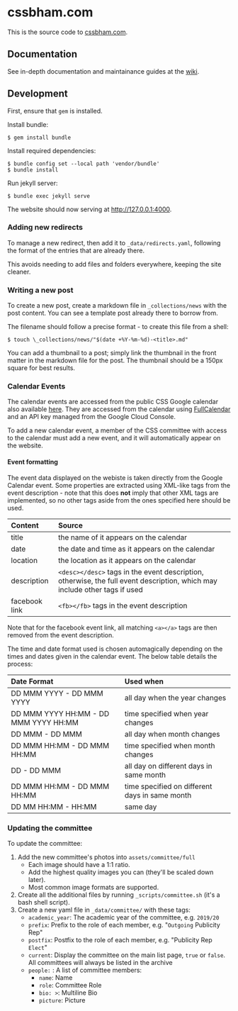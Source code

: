 # cssbham.com

This is the source code to [cssbham.com](https://cssbham.com).

## Documentation

See in-depth documentation and maintainance guides at the
[wiki](https://github.com/CSSUoB/cssuob.github.io/wiki).

## Development

First, ensure that `gem` is installed.

Install bundle:

    $ gem install bundle

Install required dependencies:

    $ bundle config set --local path 'vendor/bundle'
    $ bundle install

Run jekyll server:

    $ bundle exec jekyll serve

The website should now serving at http://127.0.0.1:4000.

### Adding new redirects

To manage a new redirect, then add it to `_data/redirects.yaml`, following
the format of the entries that are already there.

This avoids needing to add files and folders everywhere, keeping the site
cleaner.

### Writing a new post

To create a new post, create a markdown file in `_collections/news` with the
post content. You can see a template post already there to borrow from.

The filename should follow a precise format - to create this file from a
shell:

    $ touch \_collections/news/"$(date +%Y-%m-%d)-<title>.md"

You can add a thumbnail to a post; simply link the thumbnail in the front
matter in the markdown file for the post. The thumbnail should be a 150px
square for best results.

### Calendar Events

The calendar events are accessed from the public CSS Google calendar also
available [here][calendar]. They are accessed from the calendar using
[FullCalendar][fullcalendar] and an API key managed from the Google Cloud
Console.

To add a new calendar event, a member of the CSS committee with access to the
calendar must add a new event, and it will automatically appear on the
website.

#### Event formatting

The event data displayed on the webiste is taken directly from the Google
Calendar event. Some properties are extracted using XML-like tags from the
event description - note that this does **not** imply that other XML tags are
implemented, so no other tags aside from the ones specified here should be
used.

| Content       | Source                                                                                                                     |
|:--------------|:---------------------------------------------------------------------------------------------------------------------------|
| title         | the name of it appears on the calendar                                                                                     |
| date          | the date and time as it appears on the calendar                                                                            |
| location      | the location as it appears on the calendar                                                                                 |
| description   | `<desc></desc>` tags in the event description, otherwise, the full event description, which may include other tags if used |
| facebook link | `<fb></fb>` tags in the event description                                                                                  |

Note that for the facebook event link, all matching `<a></a>` tags are then
removed from the event description.

The time and date format used is chosen automagically depending on the times
and dates given in the calendar event. The below table details the process:

| Date Format                           | Used when                                      |
| :------------------------------------ | :--------------------------------------------- |
| DD MMM YYYY - DD MMM YYYY             | all day when the year changes                  |
| DD MMM YYYY HH:MM - DD MMM YYYY HH:MM | time specified when year changes               |
| DD MMM - DD MMM                       | all day when month changes                     |
| DD MMM HH:MM - DD MMM HH:MM           | time specified when month changes              |
| DD - DD MMM                           | all day on different days in same month        |
| DD MMM HH:MM - DD MMM HH:MM           | time specified on different days in same month |
| DD MM HH:MM - HH:MM                   | same day                                       |

### Updating the committee

To update the committee:

1. Add the new committee's photos into `assets/committee/full`
    - Each image should have a 1:1 ratio.
    - Add the highest quality images you can (they'll be scaled down later).
    - Most common image formats are supported.
2. Create all the additional files by running `_scripts/committee.sh` (it's a
   bash shell script).
3. Create a new yaml file in `_data/committee/` with these tags:
   * `academic_year`: The academic year of the committee, e.g. `2019/20`
   * `prefix`: Prefix to the role of each member, e.g. \"`Outgoing` Publicity Rep\"
   * `postfix`: Postfix to the role of each member, e.g. \"Publicity Rep `Elect`\"
   * `current`: Display the committee on the main list page, `true` or `false`. All committees will always be listed in the archive
   * `people:` : A list of committee members:
      * `name`: Name
      * `role`: Committee Role
      * `bio: >`: Multiline Bio
      * `picture`: Picture


[calendar]: https://calendar.google.com/calendar/embed?src=kg5v9k480jn2qahpmq33h8g7cs%40group.calendar.google.com&ctz=Europe%2FLondon
[fullcalendar]: https://fullcalendar.io/
